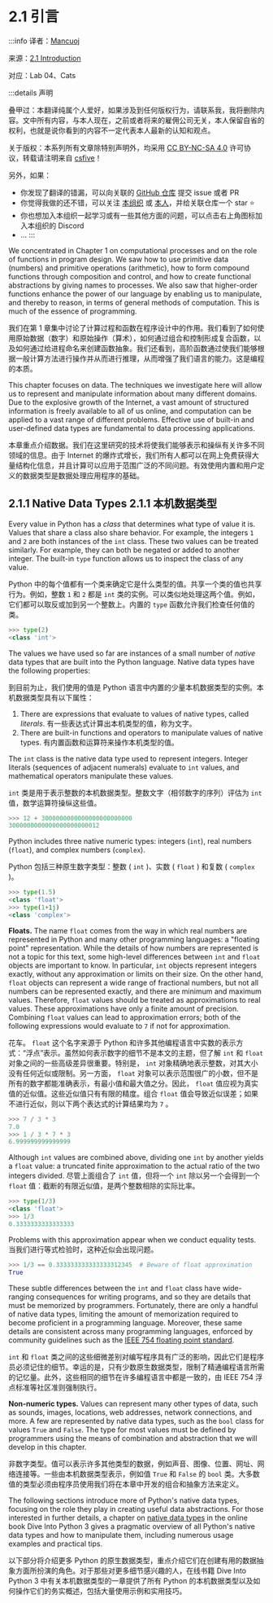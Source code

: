 # 2.1 引言

:::info
译者：[Mancuoj](https://github.com/mancuoj)

来源：[2.1 Introduction](http://composingprograms.com/pages/21-introduction.html)

对应：Lab 04、Cats

:::details 声明

叠甲过：本翻译纯属个人爱好，如果涉及到任何版权行为，请联系我，我将删除内容。文中所有内容，与本人现在，之前或者将来的雇佣公司无关，本人保留自省的权利，也就是说你看到的内容不一定代表本人最新的认知和观点。

关于版权：本系列所有文章除特别声明外，均采用 [CC BY-NC-SA 4.0](https://creativecommons.org/licenses/by-nc-sa/4.0/deed.zh) 许可协议，转载请注明来自 [csfive](https://github.com/csfive)！

另外，如果：

- 你发现了翻译的错漏，可以向关联的 [GitHub 仓库](https://github.com/csfive/docs) 提交 issue 或者 PR
- 你觉得我做的还不错，可以关注 [本组织](https://github.com/csfive) 或 [本人](https://github.com/mancuoj)，并给关联仓库一个 star ⭐
- 你也想加入本组织一起学习或有一些其他方面的问题，可以点击右上角图标加入本组织的 Discord
- ...
:::



We concentrated in Chapter 1 on computational processes and on the role of functions in program design. We saw how to use primitive data (numbers) and primitive operations (arithmetic), how to form compound functions through composition and control, and how to create functional abstractions by giving names to processes. We also saw that higher-order functions enhance the power of our language by enabling us to manipulate, and thereby to reason, in terms of general methods of computation. This is much of the essence of programming.

我们在第 1 章集中讨论了计算过程和函数在程序设计中的作用。我们看到了如何使用原始数据（数字）和原始操作（算术），如何通过组合和控制形成复合函数，以及如何通过给进程命名来创建函数抽象。我们还看到，高阶函数通过使我们能够根据一般计算方法进行操作并从而进行推理，从而增强了我们语言的能力。这是编程的本质。

This chapter focuses on data. The techniques we investigate here will allow us to represent and manipulate information about many different domains. Due to the explosive growth of the Internet, a vast amount of structured information is freely available to all of us online, and computation can be applied to a vast range of different problems. Effective use of built-in and user-defined data types are fundamental to data processing applications.

本章重点介绍数据。我们在这里研究的技术将使我们能够表示和操纵有关许多不同领域的信息。由于 Internet 的爆炸式增长，我们所有人都可以在网上免费获得大量结构化信息，并且计算可以应用于范围广泛的不同问题。有效使用内置和用户定义的数据类型是数据处理应用程序的基础。

## 2.1.1  Native Data Types 2.1.1 本机数据类型

Every value in Python has a *class* that determines what type of value it is. Values that share a class also share behavior. For example, the integers `1` and `2` are both instances of the `int` class. These two values can be treated similarly. For example, they can both be negated or added to another integer. The built-in `type` function allows us to inspect the class of any value.

Python 中的每个值都有一个类来确定它是什么类型的值。共享一个类的值也共享行为。例如，整数 `1` 和 `2` 都是 `int` 类的实例。可以类似地处理这两个值。例如，它们都可以取反或加到另一个整数上。内置的 `type` 函数允许我们检查任何值的类。

```py
>>> type(2)
<class 'int'>
```

The values we have used so far are instances of a small number of *native* data types that are built into the Python language. Native data types have the following properties:

到目前为止，我们使用的值是 Python 语言中内置的少量本机数据类型的实例。本机数据类型具有以下属性：

1. There are expressions that evaluate to values of native types, called *literals*.
    有一些表达式计算出本机类型的值，称为文字。
2. There are built-in functions and operators to manipulate values of native types.
    有内置函数和运算符来操作本机类型的值。

The `int` class is the native data type used to represent integers. Integer literals (sequences of adjacent numerals) evaluate to `int` values, and mathematical operators manipulate these values.

`int` 类是用于表示整数的本机数据类型。整数文字（相邻数字的序列）评估为 `int` 值，数学运算符操纵这些值。

```py
>>> 12 + 3000000000000000000000000
3000000000000000000000012
```

Python includes three native numeric types: integers (`int`), real numbers (`float`), and complex numbers (`complex`).

Python 包括三种原生数字类型：整数 ( `int` )、实数 ( `float` ) 和复数 ( `complex` )。

```py
>>> type(1.5)
<class 'float'>
>>> type(1+1j)
<class 'complex'>
```

**Floats.** The name `float` comes from the way in which real numbers are represented in Python and many other programming languages: a "floating point" representation. While the details of how numbers are represented is not a topic for this text, some high-level differences between `int` and `float` objects are important to know. In particular, `int` objects represent integers exactly, without any approximation or limits on their size. On the other hand, `float` objects can represent a wide range of fractional numbers, but not all numbers can be represented exactly, and there are minimum and maximum values. Therefore, `float` values should be treated as approximations to real values. These approximations have only a finite amount of precision. Combining `float` values can lead to approximation errors; both of the following expressions would evaluate to `7` if not for approximation.

花车。 `float` 这个名字来源于 Python 和许多其他编程语言中实数的表示方式：“浮点”表示。虽然如何表示数字的细节不是本文的主题，但了解 `int` 和 `float` 对象之间的一些高级差异很重要。特别是， `int` 对象精确地表示整数，对其大小没有任何近似或限制。另一方面， `float` 对象可以表示范围很广的小数，但不是所有的数字都能准确表示，有最小值和最大值之分。因此， `float` 值应视为真实值的近似值。这些近似值只有有限的精度。组合 `float` 值会导致近似误差；如果不进行近似，则以下两个表达式的计算结果均为 `7` 。

```py
>>> 7 / 3 * 3
7.0
>>> 1 / 3 * 7 * 3
6.999999999999999
```

Although `int` values are combined above, dividing one `int` by another yields a `float` value: a truncated finite approximation to the actual ratio of the two integers divided.
尽管上面组合了 `int` 值，但将一个 `int` 除以另一个会得到一个 `float` 值：截断的有限近似值，是两个整数相除的实际比率。

```py
>>> type(1/3)
<class 'float'>
>>> 1/3
0.3333333333333333
```

Problems with this approximation appear when we conduct equality tests.
当我们进行等式检验时，这种近似会出现问题。

```py
>>> 1/3 == 0.333333333333333312345  # Beware of float approximation
True
```

These subtle differences between the `int` and `float` class have wide-ranging consequences for writing programs, and so they are details that must be memorized by programmers. Fortunately, there are only a handful of native data types, limiting the amount of memorization required to become proficient in a programming language. Moreover, these same details are consistent across many programming languages, enforced by community guidelines such as the [IEEE 754 floating point standard](http://en.wikipedia.org/wiki/IEEE_floating_point).

`int` 和 `float` 类之间的这些细微差别对编写程序具有广泛的影响，因此它们是程序员必须记住的细节。幸运的是，只有少数原生数据类型，限制了精通编程语言所需的记忆量。此外，这些相同的细节在许多编程语言中都是一致的，由 IEEE 754 浮点标准等社区准则强制执行。

**Non-numeric types.** Values can represent many other types of data, such as sounds, images, locations, web addresses, network connections, and more. A few are represented by native data types, such as the `bool` class for values `True` and `False`. The type for most values must be defined by programmers using the means of combination and abstraction that we will develop in this chapter.

非数字类型。值可以表示许多其他类型的数据，例如声音、图像、位置、网址、网络连接等。一些由本机数据类型表示，例如值 `True` 和 `False` 的 `bool` 类。大多数值的类型必须由程序员使用我们将在本章中开发的组合和抽象方法来定义。

The following sections introduce more of Python's native data types, focusing on the role they play in creating useful data abstractions. For those interested in further details, a chapter on [native data types](http://getpython3.com/diveintopython3/native-datatypes.html) in the online book Dive Into Python 3 gives a pragmatic overview of all Python's native data types and how to manipulate them, including numerous usage examples and practical tips.

以下部分将介绍更多 Python 的原生数据类型，重点介绍它们在创建有用的数据抽象方面所扮演的角色。对于那些对更多细节感兴趣的人，在线书籍 Dive Into Python 3 中有关本机数据类型的一章提供了所有 Python 的本机数据类型以及如何操作它们的务实概述，包括大量使用示例和实用技巧。